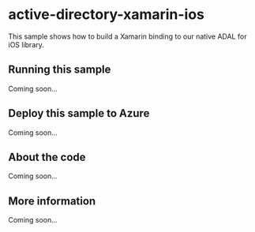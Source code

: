 # active-directory-xamarin-ios
This sample shows how to build a Xamarin binding to our native ADAL for iOS library.
## Running this sample
Coming soon...
## Deploy this sample to Azure
Coming soon...
## About the code
Coming soon...
## More information
Coming soon...